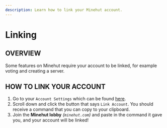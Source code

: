 ```yaml
---
description: Learn how to link your Minehut account.
---
```


# Linking

## OVERVIEW

Some features on Minehut require your account to be linked, for example voting and creating a server.

## HOW TO LINK YOUR ACCOUNT

1. Go to your `Account Settings` which can be found [here](https://minehut.com/profile).
2. Scroll down and click the button that says `Link Account`. You should receive a command that you can copy to your clipboard.
3. Join the **Minehut lobby** _\(`minehut.com`\)_ and paste in the command it gave you, and your account will be linked!
